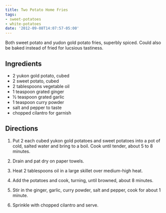 ```yaml
---
title: Two Potato Home Fries
tags:
- sweet-potatoes
- white-potatoes
date: '2012-09-08T14:07:57-05:00'
---
```

Both sweet potato and yudon gold potato fries, superbly spiced. Could also be baked instead of fried for lucsious tastiness.

## Ingredients
* 2 yukon gold potato, cubed
* 2 sweet potato, cubed
* 2 tablespoons vegetable oil
* 1 teaspoon grated ginger
* &frac12; teaspoon grated garlic
* 1 teaspoon curry powder
* salt and pepper to taste
* chopped cilantro for garnish


## Directions

1.  Put 2 each cubed yukon gold potatoes and sweet potatoes into a pot of cold, salted water and bring to a boil. Cook until tender, about 5 to 8 minutes.

1.  Drain and pat dry on paper towels.

1.  Heat 2 tablespoons oil in a large skillet over medium-high heat.

1.  Add the potatoes and cook, turning, until browned, about 8 minutes.

1.  Stir in the ginger, garlic, curry powder, salt and pepper, cook for about 1 minute.

1.  Sprinkle with chopped cilantro and serve.
